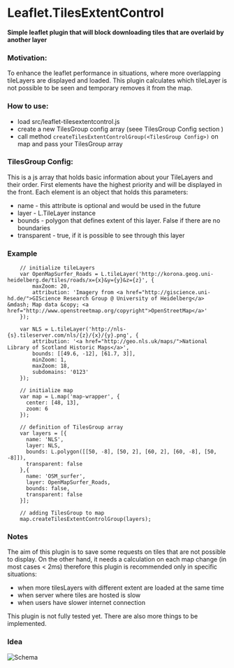 # Leaflet.TilesExtentControl

**Simple leaflet plugin that will block downloading tiles that are overlaid by another layer**

### Motivation:
To enhance the leaflet performance in situations, where more overlapping tileLayers are displayed and loaded. This plugin calculates which tileLayer is not possible to be seen and temporary removes it from the map.


### How to use:
* load src/leaflet-tilesextentcontrol.js
* create a new TilesGroup config array (seee TilesGroup Config section )
* call method ``createTilesExtentControlGroup(<TilesGroup Config>)`` on map and pass your TilesGroup array


### TilesGroup Config:
This is a js array that holds basic information about your TileLayers and their order. First elements have the highest priority and will be displayed in the front. Each element is an object that holds this parameters:
 * name - this attribute is optional and would be used in the future
 * layer - L.TileLayer instance
 * bounds - polygon that defines extent of this layer. False if there are no boundaries
 * transparent - true, if it is possible to see through this layer


### Example
```
    // initialize tileLayers
    var OpenMapSurfer_Roads = L.tileLayer('http://korona.geog.uni-heidelberg.de/tiles/roads/x={x}&y={y}&z={z}', {  
        maxZoom: 20,
        attribution: 'Imagery from <a href="http://giscience.uni-hd.de/">GIScience Research Group @ University of Heidelberg</a> &mdash; Map data &copy; <a href="http://www.openstreetmap.org/copyright">OpenStreetMap</a>'
    });

    var NLS = L.tileLayer('http://nls-{s}.tileserver.com/nls/{z}/{x}/{y}.png', {
    	attribution: '<a href="http://geo.nls.uk/maps/">National Library of Scotland Historic Maps</a>',
    	bounds: [[49.6, -12], [61.7, 3]],
    	minZoom: 1,
    	maxZoom: 18,
    	subdomains: '0123'
    });

    // initialize map
    var map = L.map('map-wrapper', {
      center: [48, 13],
      zoom: 6
    });

    // definition of TilesGroup array
    var layers = [{
      name: 'NLS',
      layer: NLS,
      bounds: L.polygon([[50, -8], [50, 2], [60, 2], [60, -8], [50, -8]]),
      transparent: false
    },{
      name: 'OSM_surfer',
      layer: OpenMapSurfer_Roads,
      bounds: false,
      transparent: false
    }];

    // adding TilesGroup to map
    map.createTilesExtentControlGroup(layers);
```


### Notes
The aim of this plugin is to save some requests on tiles that are not possible to display. On the other hand, it needs a calculation on each map change (in most cases < 2ms) therefore this plugin is recommended only in specific situations:
 - when more tilesLayers with different extent are loaded at the same time
 - when server where tiles are hosted is slow
 - when users have slower internet connection

This plugin is not fully tested yet. There are also more things to be implemented.


### Idea

![Schema](schema.png "Schema")
